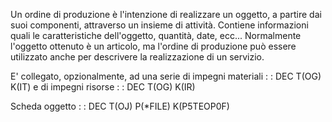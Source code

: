 Un ordine di produzione è l'intenzione di realizzare un oggetto, a partire dai suoi componenti, attraverso un insieme di attività.
Contiene informazioni quali le caratteristiche dell'oggetto, quantità, date, ecc...
Normalmente l'oggetto ottenuto è un articolo, ma l'ordine di produzione può essere utilizzato anche per descrivere la realizzazione di un servizio.

E' collegato, opzionalmente, ad una serie di impegni materiali
 :  : DEC T(OG) K(IT)
e di impegni risorse
 :  : DEC T(OG) K(IR)

Scheda oggetto
 :  : DEC T(OJ) P(*FILE) K(P5TEOP0F)
